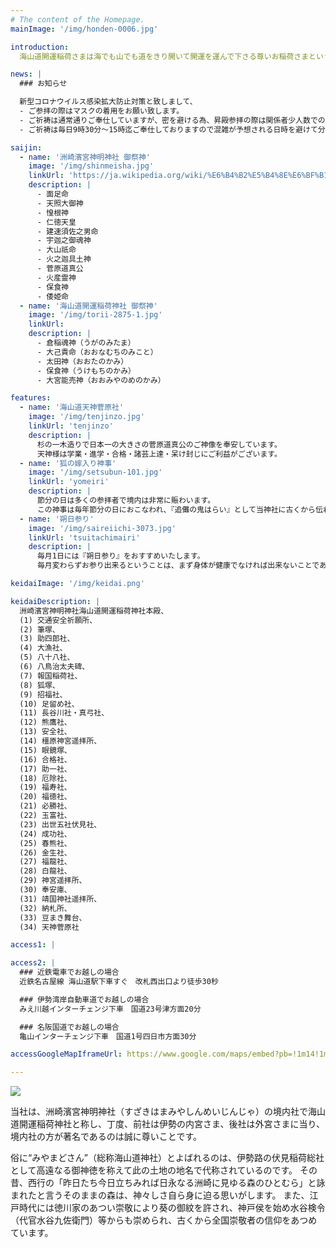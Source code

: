 ```yaml
---
# The content of the Homepage.
mainImage: '/img/honden-0006.jpg'

introduction:
  海山道開運稲荷さまは海でも山でも道をきり開いて開運を運んで下さる尊いお稲荷さまということで、お金やお客様を運べば商売繁盛、車や船を運んで交通安全・海上安全・旅行安全、筆を運んで受験合格・就職出世成功、その他縁結、子授、安産、病気平癒、借金取り等道を切り開いて都合よくお運びいただく開運諸願成就のあしどめ稲荷さまです。

news: |
  ### お知らせ

  新型コロナウイルス感染拡大防止対策と致しまして、
  - ご参拝の際はマスクの着用をお願い致します。
  - ご祈祷は通常通りご奉仕していますが、密を避ける為、昇殿参拝の際は関係者少人数でのお参りにご協力をお願い致します。
  - ご祈祷は毎日9時30分～15時迄ご奉仕しておりますので混雑が予想される日時を避けて分散してのご参拝を推奨いたします。

saijin:
  - name: '洲崎濱宮神明神社 御祭神'
    image: '/img/shinmeisha.jpg'
    linkUrl: 'https://ja.wikipedia.org/wiki/%E6%B4%B2%E5%B4%8E%E6%BF%B1%E5%AE%AE%E7%A5%9E%E6%98%8E%E7%A5%9E%E7%A4%BE'
    description: |
      - 面足命
      - 天照大御神
      - 惶根神
      - 仁徳天皇
      - 建速須佐之男命
      - 宇迦之御魂神
      - 大山祇命
      - 火之迦具土神
      - 菅原道真公
      - 火産霊神
      - 保食神
      - 倭姫命
  - name: '海山道開運稲荷神社 御祭神'
    image: '/img/torii-2875-1.jpg'
    linkUrl:
    description: |
      - 倉稲魂神（うがのみたま）
      - 大己貴命（おおなむちのみこと）
      - 太田神（おおたのかみ）
      - 保食神（うけもちのかみ）
      - 大宮能売神（おおみやのめのかみ）

features:
  - name: '海山道天神菅原社'
    image: '/img/tenjinzo.jpg'
    linkUrl: 'tenjinzo'
    description: |
      杉の一木造りで日本一の大きさの菅原道真公のご神像を奉安しています。
      天神様は学業・進学・合格・諸芸上達・呆け封じにご利益がございます。
  - name: '狐の嫁入り神事'
    image: '/img/setsubun-101.jpg'
    linkUrl: 'yomeiri'
    description: |
      節分の日は多くの参拝者で境内は非常に賑わいます。
      この神事は毎年節分の日におこなわれ、『追儺の鬼はらい』として当神社に古くから伝わる厄祓行事です。
  - name: '朔日参り'
    image: '/img/saireiichi-3073.jpg'
    linkUrl: 'tsuitachimairi'
    description: |
      毎月1日には『朔日参り』をおすすめいたします。
      毎月変わらずお参り出来るということは、まず身体が健康でなければ出来ないことであり、この上ない幸せなことです。

keidaiImage: '/img/keidai.png'

keidaiDescription: |
  洲崎濱宮神明神社海山道開運稲荷神社本殿、
  (1) 交通安全祈願所、
  (2) 筆塚、
  (3) 助四郎社、
  (4) 大漁社、
  (5) 八十八社、
  (6) 八鳥治太夫碑、
  (7) 報国稲荷社、
  (8) 狐塚、
  (9) 招福社、
  (10) 足留め社、
  (11) 長谷川社・真弓社、
  (12) 熊鷹社、
  (13) 安全社、
  (14) 橿原神宮遥拝所、
  (15) 眼鏡塚、
  (16) 合格社、
  (17) 助一社、
  (18) 厄除社、
  (19) 福寿社、
  (20) 福徳社、
  (21) 必勝社、
  (22) 玉富社、
  (23) 出世五社伏見社、
  (24) 成功社、
  (25) 春熊社、
  (26) 金生社、
  (27) 福龍社、
  (28) 白龍社、
  (29) 神宮遥拝所、
  (30) 奉安庫、
  (31) 靖国神社遥拝所、
  (32) 納札所、
  (33) 豆まき舞台、
  (34) 天神菅原社

access1: |

access2: |
  ### 近鉄電車でお越しの場合
  近鉄名古屋線 海山道駅下車すぐ　改札西出口より徒歩30秒

  ### 伊勢湾岸自動車道でお越しの場合
  みえ川越インターチェンジ下車　国道23号津方面20分

  ### 名阪国道でお越しの場合
  亀山インターチェンジ下車　国道1号四日市方面30分

accessGoogleMapIframeUrl: https://www.google.com/maps/embed?pb=!1m14!1m8!1m3!1d418628.197999312!2d136.3412309250019!3d34.943252499999986!3m2!1i1024!2i768!4f13.1!3m3!1m2!1s0x60038ecd8e3d43dd%3A0xc695f13a514d79d5!2z5rW35bGx6YGT56We56S-!5e0!3m2!1sja!2sus!4v1579314598423!5m2!1sja!2sus

---
```


![](/img/miyamadosan.svg)

当社は、洲崎濱宮神明神社（すざきはまみやしんめいじんじゃ）の境内社で海山道開運稲荷神社と称し、丁度、前社は伊勢の内宮さま、後社は外宮さまに当り、境内社の方が著名であるのは誠に尊いことです。

俗に“みやまどさん”（総称海山道神社）とよばれるのは、伊勢路の伏見稲荷総社として高遠なる御神徳を称えて此の土地の地名で代称されているのです。 その昔、西行の「昨日たち今日立ちみれば日永なる洲崎に見ゆる森のひとむら」と詠まれたと言うそのままの森は、神々しさ自ら身に迫る思いがします。 また、江戸時代には徳川家のあつい崇敬により葵の御紋を許され、神戸侯を始め水谷検令（代官水谷九佐衛門）等からも崇められ、古くから全国崇敬者の信仰をあつめています。
